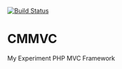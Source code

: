 [![Build Status](https://www.travis-ci.com/chumanfu/CMMVC.svg?branch=master)](https://www.travis-ci.com/chumanfu/CMMVC)

# CMMVC
My Experiment PHP MVC Framework
